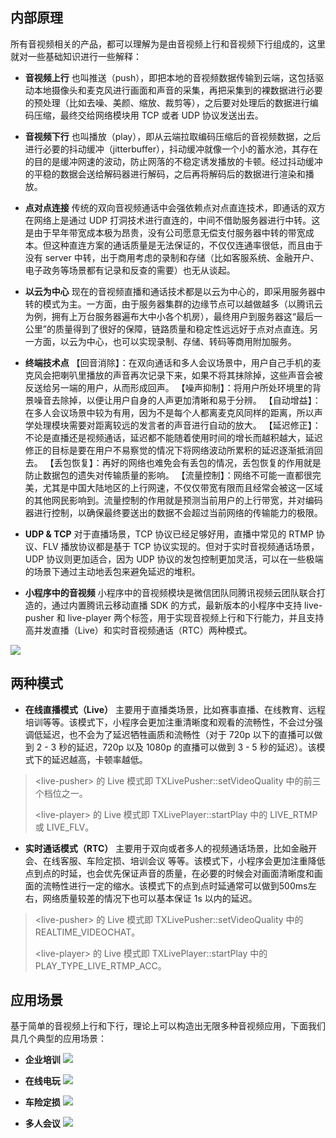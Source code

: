 ## 内部原理
所有音视频相关的产品，都可以理解为是由音视频上行和音视频下行组成的，这里就对一些基础知识进行一些解释：
- **音视频上行**
也叫推送（push），即把本地的音视频数据传输到云端，这包括驱动本地摄像头和麦克风进行画面和声音的采集，再把采集到的裸数据进行必要的预处理（比如去噪、美颜、缩放、裁剪等），之后要对处理后的数据进行编码压缩，最终交给网络模块用 TCP 或者 UDP 协议发送出去。

- **音视频下行**
也叫播放（play），即从云端拉取编码压缩后的音视频数据，之后进行必要的抖动缓冲（jitterbuffer），抖动缓冲就像一个小的蓄水池，其存在的目的是缓冲网速的波动，防止网落的不稳定诱发播放的卡顿。经过抖动缓冲的平稳的数据会送给解码器进行解码，之后再将解码后的数据进行渲染和播放。

- **点对点连接**
传统的双向音视频通话中会强依赖点对点直连技术，即通话的双方在网络上是通过 UDP 打洞技术进行直连的，中间不借助服务器进行中转。这是由于早年带宽成本极为昂贵，没有公司愿意无偿支付服务器中转的带宽成本。但这种直连方案的通话质量是无法保证的，不仅仅连通率很低，而且由于没有 server 中转，出于商用考虑的录制和存储（比如客服系统、金融开户、电子政务等场景都有记录和反查的需要）也无从谈起。

- **以云为中心**
现在的音视频直播和通话技术都是以云为中心的，即采用服务器中转的模式为主。一方面，由于服务器集群的边缘节点可以越做越多（以腾讯云为例，拥有上万台服务器遍布大中小各个机房），最终用户到服务器这“最后一公里”的质量得到了很好的保障，链路质量和稳定性远远好于点对点直连。另一方面，以云为中心，也可以实现录制、存储、转码等商用附加服务。

- **终端技术点**
【回音消除】：在双向通话和多人会议场景中，用户自己手机的麦克风会把喇叭里播放的声音再次记录下来，如果不将其抹除掉，这些声音会被反送给另一端的用户，从而形成回声。
【噪声抑制】：将用户所处环境里的背景噪音去除掉，以便让用户自身的人声更加清晰和易于分辨。
【自动增益】：在多人会议场景中较为有用，因为不是每个人都离麦克风同样的距离，所以声学处理模块需要对距离较远的发言者的声音进行自动的放大。
【延迟修正】：不论是直播还是视频通话，延迟都不能随着使用时间的增长而越积越大，延迟修正的目标是要在用户不易察觉的情况下将网络波动所累积的延迟逐渐抵消回去。
【丢包恢复】：再好的网络也难免会有丢包的情况，丢包恢复的作用就是防止数据包的遗失对传输质量的影响。
【流量控制】：网络不可能一直都很完美，尤其是中国大陆地区的上行网速，不仅仅带宽有限而且经常会被这一区域的其他网民影响到。流量控制的作用就是预测当前用户的上行带宽，并对编码器进行控制，以确保最终要送出的数据不会超过当前网络的传输能力的极限。

- **UDP & TCP**
对于直播场景，TCP 协议已经足够好用，直播中常见的 RTMP 协议、FLV 播放协议都是基于 TCP 协议实现的。但对于实时音视频通话场景，UDP 协议则更加适合，因为 UDP 协议的发包控制更加灵活，可以在一些极端的场景下通过主动地丢包来避免延迟的堆积。

- **小程序中的音视频**
小程序中的音视频模块是微信团队同腾讯视频云团队联合打造的，通过内置腾讯云移动直播 SDK 的方式，最新版本的小程序中支持 live-pusher 和 live-player 两个标签，用于实现音视频上行和下行能力，并且支持高并发直播（Live）和实时音视频通话（RTC）两种模式。

![](//mc.qcloudimg.com/static/img/6a14ff3b24b8b3248eda2c7f987b5dfb/image.jpg)

## 两种模式
- **在线直播模式（Live）**
主要用于直播类场景，比如赛事直播、在线教育、远程培训等等。该模式下，小程序会更加注重清晰度和观看的流畅性，不会过分强调低延迟，也不会为了延迟牺牲画质和流畅性（对于 720p 以下的直播可以做到 2 - 3 秒的延迟，720p 以及 1080p 的直播可以做到 3 - 5 秒的延迟）。该模式下的延迟越高，卡顿率越低。

 > &lt;live-pusher&gt; 的 Live 模式即 TXLivePusher::setVideoQuality 中的前三个档位之一。
 > 
 > &lt;live-player&gt; 的 Live 模式即 TXLivePlayer::startPlay 中的 LIVE_RTMP 或 LIVE_FLV。

- **实时通话模式（RTC）**
主要用于双向或者多人的视频通话场景，比如金融开会、在线客服、车险定损、培训会议 等等。该模式下，小程序会更加注重降低点到点的时延，也会优先保证声音的质量，在必要的时候会对画面清晰度和画面的流畅性进行一定的缩水。该模式下的点到点时延通常可以做到500ms左右，网络质量较差的情况下也可以基本保证 1s 以内的延迟。

 > &lt;live-pusher&gt; 的 Live 模式即 TXLivePusher::setVideoQuality 中的 REALTIME_VIDEOCHAT。
 > 
 > &lt;live-player&gt; 的 Live 模式即 TXLivePlayer::startPlay 中的 PLAY_TYPE_LIVE_RTMP_ACC。

## 应用场景
基于简单的音视频上行和下行，理论上可以构造出无限多种音视频应用，下面我们具几个典型的应用场景：

- **企业培训**
![](//mc.qcloudimg.com/static/img/2227bae17d0ec7b20c559dce95970e58/image.jpg)

- **在线电玩**
![](//mc.qcloudimg.com/static/img/6439160b7f1d0c0fc170e814d5b182c3/image.jpg)

- **车险定损**
![](//mc.qcloudimg.com/static/img/b521038719919583a3ca58a27bd36c07/image.jpg)

- **多人会议**
![](//mc.qcloudimg.com/static/img/272878f44773f51d4b1d3d9688aed0d3/image.jpg)



